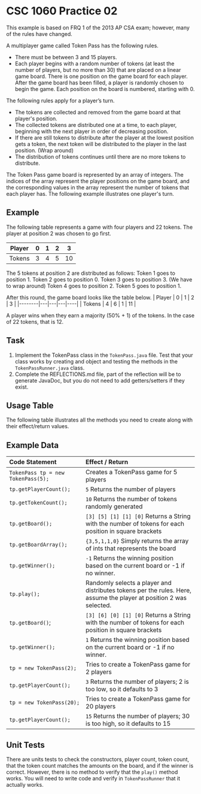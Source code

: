 # CSC 1060 Practice 02

This example is based on FRQ 1 of the 2013 AP CSA exam; however, many of the rules have changed.

A multiplayer game called Token Pass has the following rules.
- There must be between 3 and 15 players.
- Each player begins with a random number of tokens (at least the number of players, but no more than 30) that are placed on a linear game board. There is one position on the game board for each player. After the game board has been filled, a player is randomly chosen to begin the game. Each position on the board is numbered, starting with 0.

The following rules apply for a player’s turn.
- The tokens are collected and removed from the game board at that player's position.
- The collected tokens are distributed one at a time, to each player, beginning with the next player in order of decreasing position.
- If there are still tokens to distribute after the player at the lowest position gets a token, the next token will be distributed to the player in the last position. (Wrap around)
- The distribution of tokens continues until there are no more tokens to distribute.

The Token Pass game board is represented by an array of integers. The indices of the array represent the player positions on the game board, and the corresponding values in the array represent the number of tokens that each player has. The following example illustrates one player's turn.

## Example
The following table represents a game with four players and 22 tokens. The player at position 2 was chosen to go first.

| Player | 0 | 1 | 2 | 3  |
|--------|---|---|---|----|
| Tokens | 3 | 4 | 5 | 10 |


The 5 tokens at position 2 are distributed as follows:
Token 1 goes to position 1.
Token 2 goes to position 0.
Token 3 goes to position 3. (We have to wrap around)
Token 4 goes to position 2. 
Token 5 goes to position 1.

After this round, the game board looks like the table below.
| Player | 0 | 1 | 2 | 3  |
|--------|---|---|---|----|
| Tokens | 4 | 6 | 1 | 11 |

A player wins when they earn a majority (50% + 1) of the tokens. In the case of 22 tokens, that is 12.

## Task
1. Implement the TokenPass class in the `TokenPass.java` file. Test that your class works by creating and object and testing the methods in the `TokenPassRunner.java` class.
2. Complete the REFLECTIONS.md file, part of the reflection will be to generate JavaDoc, but you do not need to add getters/setters if they exist.

## Usage Table
The following table illustrates all the methods you need to create along with their effect/return values.
## Example Data
| Code Statement | Effect / Return|
| :--- | :---  |
|`TokenPass tp = new TokenPass(5);` | Creates a TokenPass game for 5 players |
| `tp.getPlayerCount();` | `5` Returns the number of players |
| `tp.getTokenCount();` | `10` Returns the number of tokens randomly generated |
| `tp.getBoard();` | `[3] [5] [1] [1] [0]` Returns a String with the number of tokens for each position in square brackets |  
| `tp.getBoardArray();` | `{3,5,1,1,0}` Simply returns the array of ints that represents the board |
| `tp.getWinner();` | `-1` Returns the winning position based on the current board or -1 if no winner. |
| `tp.play();` | Randomly selects a player and distributes tokens per the rules. Here, assume the player at position 2 was selected.|
| `tp.getBoard()`; | `[3] [6] [0] [1] [0]` Returns a String with the number of tokens for each position in square brackets |
| `tp.getWinner();` |  `1` Returns the winning position based on the current board or -1 if no winner. |
|`tp = new TokenPass(2);` | Tries to create a TokenPass game for 2 players |
| `tp.getPlayerCount();` | `3` Returns the number of players; 2 is too low, so it defaults to 3 |
|`tp = new TokenPass(20);` | Tries to create a TokenPass game for 20 players |
| `tp.getPlayerCount();` | `15` Returns the number of players; 30 is too high, so it defaults to 15 |

## Unit Tests
There are units tests to check the constructors, player count, token count, that the token count matches the amounts on the board, and if the winner is correct. However, there is no method to verify that the `play()` method works. You will need to write code and verify in `TokenPassRunner` that it actually works.